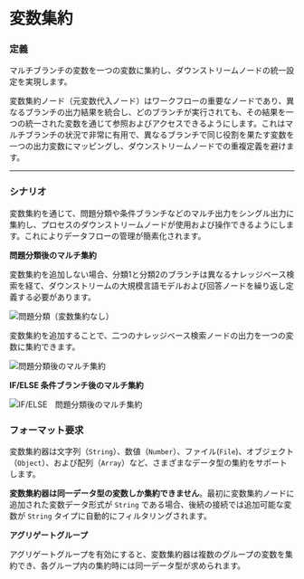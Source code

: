 # 変数集約

### 定義

マルチブランチの変数を一つの変数に集約し、ダウンストリームノードの統一設定を実現します。

変数集約ノード（元変数代入ノード）はワークフローの重要なノードであり、異なるブランチの出力結果を統合し、どのブランチが実行されても、その結果を一つの統一された変数を通じて参照およびアクセスできるようにします。これはマルチブランチの状況で非常に有用で、異なるブランチで同じ役割を果たす変数を一つの出力変数にマッピングし、ダウンストリームノードでの重複定義を避けます。

***

### シナリオ

変数集約を通じて、問題分類や条件ブランチなどのマルチ出力をシングル出力に集約し、プロセスのダウンストリームノードが使用および操作できるようにします。これによりデータフローの管理が簡素化されます。

**問題分類後のマルチ集約**

変数集約を追加しない場合、分類1と分類2のブランチは異なるナレッジベース検索を経て、ダウンストリームの大規模言語モデルおよび回答ノードを繰り返し定義する必要があります。

![問題分類（変数集約なし）](https://assets-docs.dify.ai/dify-enterprise-mintlify/jp/guides/workflow/node/7a7c91663c3799ce9d056b013d5df29c.png)

変数集約を追加することで、二つのナレッジベース検索ノードの出力を一つの変数に集約できます。

![問題分類後のマルチ集約](https://assets-docs.dify.ai/dify-enterprise-mintlify/jp/guides/workflow/node/78e088e16a409cc18552b21bec98bc01.png)

**IF/ELSE 条件ブランチ後のマルチ集約**

![IF/ELSE　問題分類後のマルチ集約](https://assets-docs.dify.ai/dify-enterprise-mintlify/jp/guides/workflow/node/da33064c784fc44c19b532a6d873cfaf.png)

### フォーマット要求

変数集約器は文字列（`String`）、数値（`Number`）、ファイル(`File`)、オブジェクト（`Object`）、および配列（`Array`）など、さまざまなデータ型の集約をサポートします。

**変数集約器は同一データ型の変数しか集約できません**。最初に変数集約ノードに追加された変数データ形式が `String` である場合、後続の接続では追加可能な変数が `String` タイプに自動的にフィルタリングされます。

**アグリゲートグループ**

アグリゲートグループを有効にすると、変数集約器は複数のグループの変数を集約でき、各グループ内の集約時には同一データ型が求められます。
